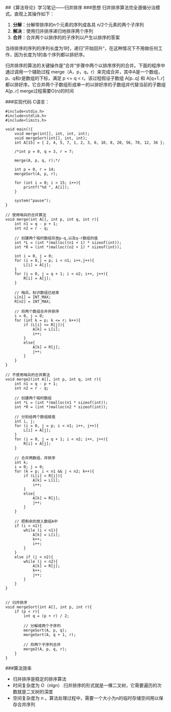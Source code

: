 ##《算法导论》学习笔记——归并排序
###思想
归并排序算法完全遵循分治模式。直观上其操作如下：
1. **分解**：分解带排序的n个元素的序列成各具 n/2个元素的两个子序列
2. **解决**：使用归并排序递归地排序两个序列
3. **合并**：合并两个以排序的的子序列以产生以排序的答案

当待排序的序列的序列长度为1时，递归”开始回升“，在这种情况下不用做任何工作，因为长度为1的各个序列都以排好序。

归并排序的算法的关键操作是”合并“步骤中两个以排序序列的合并。下面的程序中通过调用一个辅助过程 merge（A，p，q，r）来完成合并，其中A是一个数组，p、q和r是数组的下标，满足 p <= q < r。该过程假设子数组 A[p..q] 和 A[q+1..r]都以排好序。它合并两个子数组形成单一的以排好序的子数组并代替当前的子数组  A[p..r]
merge过程需要O(n)的时间

###实现代码
C语言：

	#include<stdio.h>
    #include<stdlib.h>
    #include<limits.h>

    void main(){
        void merge(int[], int, int, int);
        void mergeSort(int[], int, int);
        int A[15] = { 2, 4, 5, 7, 1, 2, 3, 6, 10, 8, 20, 56, 78, 12, 36 };

        /*int p = 0, q = 3, r = 7;

        merge(A, p, q, r);*/

        int p = 0, r = 14;
        mergeSort(A, p, r);

        for (int i = 0; i < 15; i++){
            printf("%d ", A[i]);
        }

        system("pause");
    }

    // 使用哨兵的合并算法
    void merge(int A[], int p, int q, int r){
        int n1 = q - p + 1;
        int n2 = r - q;

        // 创建两个临时数组存放p-q,以及q-r数组的值
        int *L = (int *)malloc((n1 + 1) * sizeof(int));
        int *R = (int *)malloc((n2 + 1) * sizeof(int));

        int i = 0, j = 0;
        for (i = 0,j = p; i < n1; i++,j++){
            L[i] = A[j];
        }
        for (i = 0, j = q + 1; i < n2; i++, j++){
            R[i] = A[j];
        }

        // 哨兵，标识数组已结束
        L[n1] = INT_MAX;
        R[n2] = INT_MAX;

        // 将两个数组合并并排序
        i = 0, j = 0;
        for (int k = p; k <= r; k++){
            if (L[i] <= R[j]){
                A[k] = L[i];
                i++;
            }
            else{
                A[k] = R[j];
                j++;
            }
        }
    }

    // 不使用哨兵的合并算法
    void merge2(int A[], int p, int q, int r){
        int n1 = q - p + 1;
        int n2 = r - q;

        // 创建两个临时数组
        int *L = (int *)malloc(n1 * sizeof(int));
        int *R = (int *)malloc(n2 * sizeof(int));

        // 分别给两个数组赋值
        int i, j;
        for (i = 0, j = p; i < n1; i++, j++){
            L[i] = A[j];
        }
        for (i = 0, j = q + 1; i < n2; i++, j++){
            R[i] = A[j];
        }

        // 合并两数组，并排序
        int k;
        i = 0; j = 0;
        for (k = p; i < n1 && j < n2; k++){
            if (L[i] < R[j]){
                A[k] = L[i];
                i++;
            }
            else{
                A[k] = R[j];
                j++;
            }
        }

        // 把剩余的放入数组A中
        if (i < n1){
            while (i < n1){
                A[k] = L[i];
                k++;
                i++;
            }
        }
        else if (j < n2){
            while (j < n2){
                A[k] = R[j];
                k++;
                j++;
            }
        }
    }


    // 归并排序
    void mergeSort(int A[], int p, int r){
        if (p < r){
            int q = (p + r) / 2;

            // 分解成两个子序列
            mergeSort(A, p, q);
            mergeSort(A, q + 1, r);

            // 将两个子序列合并
            merge2(A, p, q, r);
        }
    }

###算法效率
* 归并排序是稳定的排序算法
* 时间复杂度为 O（nlgn）.归并排序的形式就是一棵二叉树，它需要遍历的次数就是二叉树的深度
* 空间复杂度为 n 。算法处理过程中，需要一个大小为n的临时存储空间用以保存合并序列


